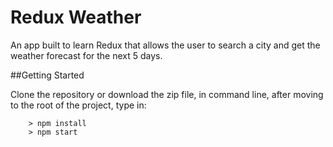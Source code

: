 # Redux Weather

An app built to learn Redux that allows the user to search a city and get the weather forecast for the next 5 days.

##Getting Started

Clone the repository or download the zip file, in command line, after moving to the root of the project, type in:
```
	> npm install
	> npm start
```
